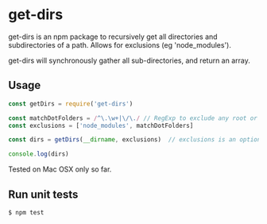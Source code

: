 # get-dirs

get-dirs is an npm package to recursively get all directories and subdirectories of a path. Allows for exclusions (eg 'node_modules').

get-dirs will synchronously gather all sub-directories, and return an array.

## Usage
```javascript
const getDirs = require('get-dirs')

const matchDotFolders = /^\.\w+|\/\./ // RegExp to exclude any root or nested .dotFolders/
const exclusions = ['node_modules', matchDotFolders]

const dirs = getDirs(__dirname, exclusions)  // exclusions is an optional arg

console.log(dirs)
```

Tested on Mac OSX only so far.

## Run unit tests
```bash
$ npm test
```
